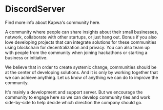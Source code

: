 # DiscordServer
Find more info about Kapwa's community here.

A community where people can share insights about their small businesses, network, collaborate with other startups, or just hang out. Bonus if you also love developing projects that can integrate solutions for these communities using blockchain for decentralization and privacy. You can also team up with people from the community when joining hackathons or starting a business or initiative.

We believe that in order to create systemic change, communities should be at the center of developing solutions. And it is only by working together that we can achieve anything. Let us know of anything we can do to improve the community.

It's mainly a development and support server. But we encourage the community to engage here so we can develop community ties and work side-by-side to help decide which direction the company should go.
